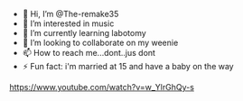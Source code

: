 - 👋 Hi, I’m @The-remake35
- 👀 I’m interested in music
- 🌱 I’m currently learning labotomy
- 💞️ I’m looking to collaborate on my weenie
- 📫 How to reach me...dont..jus dont
- ⚡ Fun fact: i'm married at 15 and have a baby on the way
<!---
The-remake35/The-remake35 is a ✨ special ✨ repository because its `README.md` (this file) appears on your GitHub profile.
You can click the Preview link to take a look at your changes.
--->
https://www.youtube.com/watch?v=w_YlrGhQy-s
